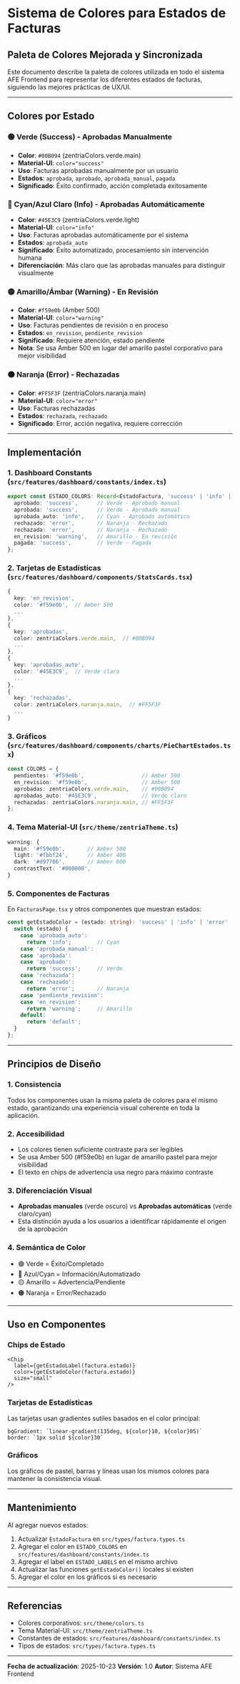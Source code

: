 # Sistema de Colores para Estados de Facturas

## Paleta de Colores Mejorada y Sincronizada

Este documento describe la paleta de colores utilizada en todo el sistema AFE Frontend para representar los diferentes estados de facturas, siguiendo las mejores prácticas de UX/UI.

---

## Colores por Estado

### 🟢 Verde (Success) - Aprobadas Manualmente
- **Color**: `#00B094` (zentriaColors.verde.main)
- **Material-UI**: `color="success"`
- **Uso**: Facturas aprobadas manualmente por un usuario
- **Estados**: `aprobada`, `aprobado`, `aprobada_manual`, `pagada`
- **Significado**: Éxito confirmado, acción completada exitosamente

### 🔵 Cyan/Azul Claro (Info) - Aprobadas Automáticamente
- **Color**: `#45E3C9` (zentriaColors.verde.light)
- **Material-UI**: `color="info"`
- **Uso**: Facturas aprobadas automáticamente por el sistema
- **Estados**: `aprobada_auto`
- **Significado**: Éxito automatizado, procesamiento sin intervención humana
- **Diferenciación**: Más claro que las aprobadas manuales para distinguir visualmente

### 🟡 Amarillo/Ámbar (Warning) - En Revisión
- **Color**: `#f59e0b` (Amber 500)
- **Material-UI**: `color="warning"`
- **Uso**: Facturas pendientes de revisión o en proceso
- **Estados**: `en_revision`, `pendiente_revision`
- **Significado**: Requiere atención, estado pendiente
- **Nota**: Se usa Amber 500 en lugar del amarillo pastel corporativo para mejor visibilidad

### 🟠 Naranja (Error) - Rechazadas
- **Color**: `#FF5F3F` (zentriaColors.naranja.main)
- **Material-UI**: `color="error"`
- **Uso**: Facturas rechazadas
- **Estados**: `rechazada`, `rechazado`
- **Significado**: Error, acción negativa, requiere corrección

---

## Implementación

### 1. Dashboard Constants (`src/features/dashboard/constants/index.ts`)
```typescript
export const ESTADO_COLORS: Record<EstadoFactura, 'success' | 'info' | 'error' | 'warning' | 'default'> = {
  aprobado: 'success',      // Verde - Aprobado manual
  aprobada: 'success',      // Verde - Aprobado manual
  aprobada_auto: 'info',    // Cyan - Aprobado automático
  rechazado: 'error',       // Naranja - Rechazado
  rechazada: 'error',       // Naranja - Rechazado
  en_revision: 'warning',   // Amarillo - En revisión
  pagada: 'success',        // Verde - Pagada
};
```

### 2. Tarjetas de Estadísticas (`src/features/dashboard/components/StatsCards.tsx`)
```typescript
{
  key: 'en_revision',
  color: '#f59e0b',  // Amber 500
  ...
},
{
  key: 'aprobadas',
  color: zentriaColors.verde.main,  // #00B094
  ...
},
{
  key: 'aprobadas_auto',
  color: '#45E3C9',  // Verde claro
  ...
},
{
  key: 'rechazadas',
  color: zentriaColors.naranja.main,  // #FF5F3F
  ...
}
```

### 3. Gráficos (`src/features/dashboard/components/charts/PieChartEstados.tsx`)
```typescript
const COLORS = {
  pendientes: '#f59e0b',                  // Amber 500
  en_revision: '#f59e0b',                 // Amber 500
  aprobadas: zentriaColors.verde.main,    // #00B094
  aprobadas_auto: '#45E3C9',              // Verde claro
  rechazadas: zentriaColors.naranja.main, // #FF5F3F
};
```

### 4. Tema Material-UI (`src/theme/zentriaTheme.ts`)
```typescript
warning: {
  main: '#f59e0b',       // Amber 500
  light: '#fbbf24',      // Amber 400
  dark: '#d97706',       // Amber 600
  contrastText: '#000000',
}
```

### 5. Componentes de Facturas
En `FacturasPage.tsx` y otros componentes que muestran estados:
```typescript
const getEstadoColor = (estado: string): 'success' | 'info' | 'error' | 'warning' | 'default' => {
  switch (estado) {
    case 'aprobada_auto':
      return 'info';        // Cyan
    case 'aprobada_manual':
    case 'aprobada':
    case 'aprobado':
      return 'success';     // Verde
    case 'rechazada':
    case 'rechazado':
      return 'error';       // Naranja
    case 'pendiente_revision':
    case 'en_revision':
      return 'warning';     // Amarillo
    default:
      return 'default';
  }
};
```

---

## Principios de Diseño

### 1. **Consistencia**
Todos los componentes usan la misma paleta de colores para el mismo estado, garantizando una experiencia visual coherente en toda la aplicación.

### 2. **Accesibilidad**
- Los colores tienen suficiente contraste para ser legibles
- Se usa Amber 500 (#f59e0b) en lugar de amarillo pastel para mejor visibilidad
- El texto en chips de advertencia usa negro para máximo contraste

### 3. **Diferenciación Visual**
- **Aprobadas manuales** (verde oscuro) vs **Aprobadas automáticas** (verde claro/cyan)
- Esta distinción ayuda a los usuarios a identificar rápidamente el origen de la aprobación

### 4. **Semántica de Color**
- 🟢 Verde = Éxito/Completado
- 🔵 Azul/Cyan = Información/Automatizado
- 🟡 Amarillo = Advertencia/Pendiente
- 🟠 Naranja = Error/Rechazado

---

## Uso en Componentes

### Chips de Estado
```tsx
<Chip
  label={getEstadoLabel(factura.estado)}
  color={getEstadoColor(factura.estado)}
  size="small"
/>
```

### Tarjetas de Estadísticas
Las tarjetas usan gradientes sutiles basados en el color principal:
```tsx
bgGradient: `linear-gradient(135deg, ${color}10, ${color}05)`
border: `1px solid ${color}30`
```

### Gráficos
Los gráficos de pastel, barras y líneas usan los mismos colores para mantener la consistencia visual.

---

## Mantenimiento

Al agregar nuevos estados:

1. Actualizar `EstadoFactura` en `src/types/factura.types.ts`
2. Agregar el color en `ESTADO_COLORS` en `src/features/dashboard/constants/index.ts`
3. Agregar el label en `ESTADO_LABELS` en el mismo archivo
4. Actualizar las funciones `getEstadoColor()` locales si existen
5. Agregar el color en los gráficos si es necesario

---

## Referencias

- Colores corporativos: `src/theme/colors.ts`
- Tema Material-UI: `src/theme/zentriaTheme.ts`
- Constantes de estados: `src/features/dashboard/constants/index.ts`
- Tipos de estados: `src/types/factura.types.ts`

---

**Fecha de actualización**: 2025-10-23
**Versión**: 1.0
**Autor**: Sistema AFE Frontend
